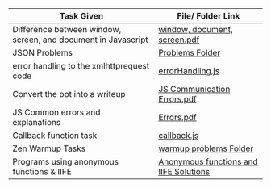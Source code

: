
| Task Given | File/ Folder Link |
| ------------- | ------------- |
| Difference between window, screen, and document in Javascript  | [window, document, screen.pdf](https://github.com/Vsanku01/JavaScript-Foundation/blob/master/Day4-08-09/Window%2C%20Document%2C%20Screen.pdf)  |
| JSON Problems   | [Problems Folder](https://github.com/Vsanku01/JavaScript-Foundation/tree/master/Day4-08-09/JS%20Objects)  |
| error handling to the xmlhttprequest code | [errorHandling.js](https://github.com/Vsanku01/JavaScript-Foundation/blob/master/Day4-08-09/errorHandlingRequest.js)|
| Convert the ppt into a writeup | [JS Communication Errors.pdf](https://github.com/Vsanku01/JavaScript-Foundation/blob/master/Day4-08-09/Communication%20Errors_.pdf)|
| JS Common errors and explanations | [Errors.pdf](https://github.com/Vsanku01/JavaScript-Foundation/blob/master/Day4-08-09/Find%20the%20fix.pdf) |
| Callback function task | [callback.js](https://github.com/Vsanku01/JavaScript-Foundation/blob/master/Day4-08-09/callbackTask.js)  |
| Zen Warmup Tasks | [warmup problems Folder](https://github.com/Vsanku01/JavaScript-Foundation/tree/master/Day4-08-09/WarmupTasks)  |
| Programs using anonymous functions & IIFE | [Anonymous functions and IIFE Solutions](https://github.com/Vsanku01/JavaScript-Foundation/tree/master/Day4-08-09/Anonymous%20Function%20and%20IIFE)  |

